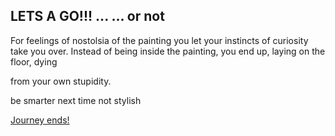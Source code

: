 ## LETS A GO!!! ... ...  or not 


For feelings of nostolsia of the painting you let your instincts of curiosity take you over. Instead of being inside the painting, you end up, laying on the floor, dying

from your own stupidity.

be smarter next time not stylish

[Journey ends!](Journey-ends.md)